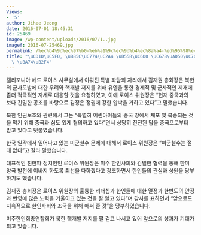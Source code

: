 ```yaml
---
Views:
- '5'
author: Jihee Jeong
date: 2016-07-01 18:46:31
id: 25469
image: /wp-content/uploads/2016/07/1..jpg
imagef: 2016-07-25469.jpg
permalink: /%ec%b4%9d%ec%97%b0-%eb%a1%9c%ec%9d%b4%ec%8a%a4-%ed%95%98%ec%9b%90-%ec%99%b8%ea%b5%90%ec%9c%84%ec%9b%90%ec%9e%a5-%eb%a9%b4%eb%8b%b4/
title: "\uCD1D\uC5F0, \uB85C\uC774\uC2A4 \uD558\uC6D0 \uC678\uAD50\uC704\uC6D0\uC7A5\
  \ \uBA74\uB2F4"
---
```


캘리포니아 에드 로이스 사무실에서 이뤄진 특별 좌담회 자리에서 김재권 총회장은 북한의 군사도발에 대한 우려와 핵개발 저지를 위해 유엔을 통한 경제적 및 군사적인 제재에 좀더 적극적인 자세로 대응할 것을 요청하였고, 이에 로이스 위원장은 “현재 중국과의 보다 긴밀한 공조를 바탕으로 김정은 정권에 강한 압박을 가하고 있다”고 말했습니다.

북한 인권보호와 관련해서 그는 “특별히 어린아이들의 중국 땅에서 체포 및 북송되는 것을 막기 위해 중국과 심도 있게 협의하고 있다”면서 상당히 진전된 답을 중국으로부터 받고 있다고 덧붙였습니다.

한국 일각에서 일어나고 있는 미군철수 문제에 대해서 로이스 위원장은 “미군철수는 절대 없다”고 잘라 말했습니다.

대표적인 친한파 정치인인 로이스 위원장은 미주 한인사회와 긴밀한 협력을 통해 한미 양국 발전에 이바지 하도록 최선을 다하겠다고 강조하면서 한인들의 관심과 성원을 당부하기도 했습니다.

김재권 총회장은 로이스 위원장의 훌륭한 리더십과 한인들에 대한 열정과 한반도의 안정과 번영에 많은 노력을 기울이고 있는 것을 잘 알고 있다”며 감사를 표하면서 “앞으로도 지속적으로 한인사회와 조국을 위해 애써 줄 것”을 당부하였습니다.

미주한인회총연합회가 북한 핵개발 저지를 팔 걷고 나서고 있어 앞으로의 성과가 기대가 되고 있습니다.